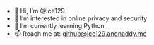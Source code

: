 - 👋 Hi, I’m @Ice129
- 👀 I’m interested in online privacy and security 
- 🌱 I’m currently learning Python
- 📫 Reach me at: github@ice129.anonaddy.me

<!---
Ice129/Ice129 is a ✨ special ✨ repository because its `README.md` (this file) appears on your GitHub profile.
You can click the Preview link to take a look at your changes.
--->

